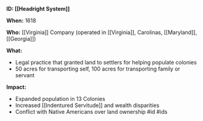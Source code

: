 **ID: [[Headright System]]**

**When:** 1618

**Who:** [[Virginia]] Company (operated in [[Virginia]], Carolinas, [[Maryland]], [[Georgia]])

**What:**
* Legal practice that granted land to settlers for helping populate colonies
* 50 acres for transporting self, 100 acres for transporting family or servant

**Impact:**
* Expanded population in 13 Colonies
* Increased [[Indentured Servitude]] and wealth disparities
* Conflict with Native Americans over land ownership
#id
#ids